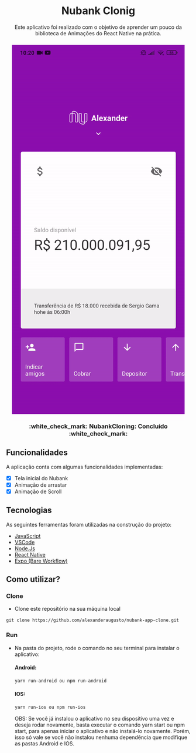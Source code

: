 <h1 align="center">Nubank Clonig</h1>
<p align="center">
Este aplicativo foi realizado com o objetivo de aprender um pouco da biblioteca de Animações do React Native na prática.
</p>

<h3 align="center"> 
<img src="src/assets/app.gif" >
	:white_check_mark:  NubankCloning: Concluído  :white_check_mark:
</h3>

## Funcionalidades
A aplicação conta com algumas funcionalidades implementadas:
- [X] Tela inicial do Nubank
- [X] Animação de arrastar
- [X] Animação de Scroll

## Tecnologias
As seguintes ferramentas foram utilizadas na construção do projeto:
- [JavaScript](https://www.javascript.com/)
- [VSCode](https://code.visualstudio.com/)
- [Node.Js](https://nodejs.org/)
- [React Native](https://reactnative.dev/)
- [Expo (Bare Workflow)](https://github.com/expo/create-react-native-app)

## Como utilizar? 

### Clone
- Clone este repositório na sua máquina local
```
git clone https://github.com/alexanderaugusto/nubank-app-clone.git
```

### Run
- Na pasta do projeto, rode o comando no seu terminal para instalar o aplicativo:

  #### Android:
  ```sh
  yarn run-android ou npm run-android 
  ```
  #### IOS: 
  ```sh
  yarn run-ios ou npm run-ios 
  ```

  OBS: Se você já instalou o aplicativo no seu dispositivo uma vez e deseja rodar novamente, basta executar o comando yarn start ou npm start, para apenas iniciar o aplicativo e não instalá-lo novamente. Porém, isso só vale se você não instalou nenhuma dependência que modifique as pastas Android e IOS.